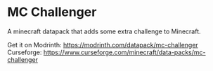 # MC Challenger
 A minecraft datapack that adds some extra challenge to Minecraft. 
 
 Get it on 
 Modrinth: https://modrinth.com/datapack/mc-challenger
 Curseforge: https://www.curseforge.com/minecraft/data-packs/mc-challenger
